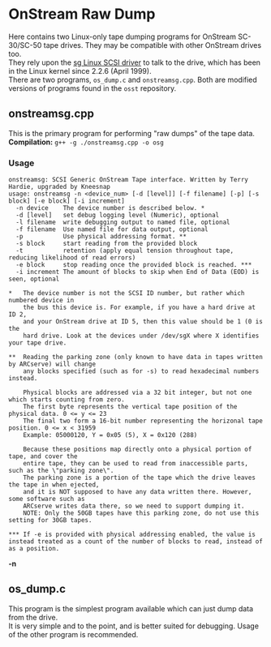 # OnStream Raw Dump
Here contains two Linux-only tape dumping programs for OnStream SC-30/SC-50 tape drives. They may be compatible with other OnStream drives too.  
They rely upon the [sg Linux SCSI driver](https://sg.danny.cz/sg/) to talk to the drive, which has been in the Linux kernel since 2.2.6 (April 1999).  
There are two programs, `os_dump.c` and `onstreamsg.cpp`. Both are modified versions of programs found in the `osst` repository.  

## onstreamsg.cpp
This is the primary program for performing "raw dumps" of the tape data.  
**Compilation:** `g++ -g ./onstreamsg.cpp -o osg`  

### Usage
```
onstreamsg: SCSI Generic OnStream Tape interface. Written by Terry Hardie, upgraded by Kneesnap
usage: onstreamsg -n <device_num> [-d [level]] [-f filename] [-p] [-s block] [-e block] [-i increment]
  -n device    The device number is described below. *
  -d [level]   set debug logging level (Numeric), optional
  -l filename  write debugging output to named file, optional
  -f filename  Use named file for data output, optional
  -p           Use physical addressing format. **
  -s block     start reading from the provided block
  -t           retention (apply equal tension throughout tape, reducing likelihood of read errors)
  -e block     stop reading once the provided block is reached. ***
  -i increment The amount of blocks to skip when End of Data (EOD) is seen, optional

*   The device number is not the SCSI ID number, but rather which numbered device in
    the bus this device is. For example, if you have a hard drive at ID 2,
    and your OnStream drive at ID 5, then this value should be 1 (0 is the
    hard drive. Look at the devices under /dev/sgX where X identifies your tape drive.

**  Reading the parking zone (only known to have data in tapes written by ARCserve) will change
    any blocks specified (such as for -s) to read hexadecimal numbers instead.
    
    Physical blocks are addressed via a 32 bit integer, but not one which starts counting from zero.
    The first byte represents the vertical tape position of the physical data. 0 <= y <= 23
    The final two form a 16-bit number representing the horizonal tape position. 0 <= x < 31959
    Example: 05000120, Y = 0x05 (5), X = 0x120 (288)
    
    Because these positions map directly onto a physical portion of tape, and cover the
    entire tape, they can be used to read from inaccessible parts, such as the \"parking zone\".
    The parking zone is a portion of the tape which the drive leaves the tape in when ejected,
    and it is NOT supposed to have any data written there. However, some software such as 
    ARCserve writes data there, so we need to support dumping it.
    NOTE: Only the 50GB tapes have this parking zone, do not use this setting for 30GB tapes.
    
*** If -e is provided with physical addressing enabled, the value is instead treated as a count of the number of blocks to read, instead of as a position.
```

**-n**

## os_dump.c
This program is the simplest program available which can just dump data from the drive.  
It is very simple and to the point, and is better suited for debugging. Usage of the other program is recommended.   